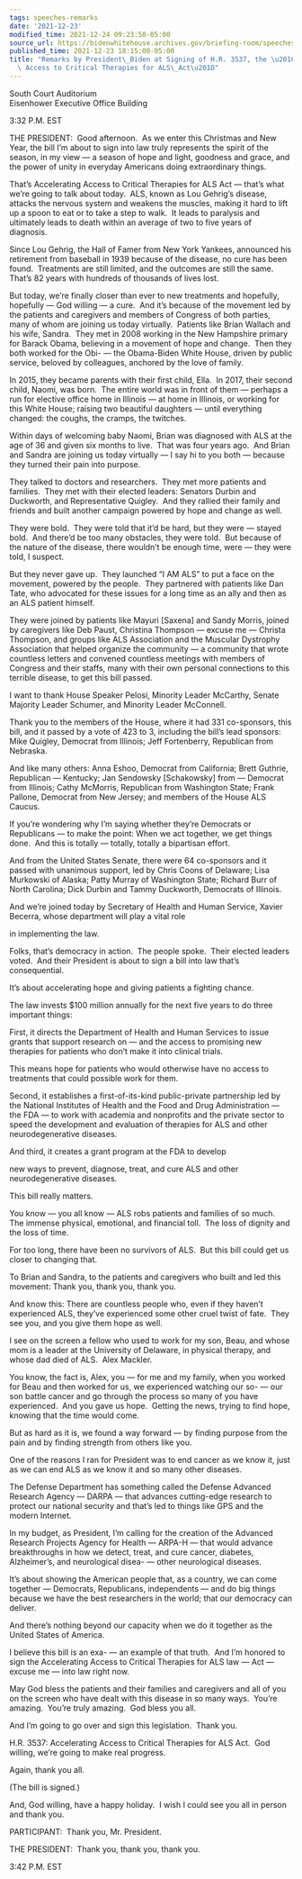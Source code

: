 ```yaml
---
tags: speeches-remarks
date: '2021-12-23'
modified_time: 2021-12-24 09:23:50-05:00
source_url: https://bidenwhitehouse.archives.gov/briefing-room/speeches-remarks/2021/12/23/remarks-by-president-biden-at-signing-of-h-r-3537-the-accelerating-access-to-critical-therapies-for-als-act/
published_time: 2021-12-23 18:15:00-05:00
title: "Remarks by President\_Biden at Signing of H.R. 3537, the \u201CAccelerating\
  \ Access to Critical Therapies for ALS\_Act\u201D"
---
```

 
South Court Auditorium  
Eisenhower Executive Office Building

3:32 P.M. EST

THE PRESIDENT:  Good afternoon.  As we enter this Christmas and New
Year, the bill I’m about to sign into law truly represents the spirit of
the season, in my view — a season of hope and light, goodness and grace,
and the power of unity in everyday Americans doing extraordinary
things. 

That’s Accelerating Access to Critical Therapies for ALS Act — that’s
what we’re going to talk about today.  ALS, known as Lou Gehrig’s
disease, attacks the nervous system and weakens the muscles, making it
hard to lift up a spoon to eat or to take a step to walk.  It leads to
paralysis and ultimately leads to death within an average of two to five
years of diagnosis. 

Since Lou Gehrig, the Hall of Famer from New York Yankees, announced his
retirement from baseball in 1939 because of the disease, no cure has
been found.  Treatments are still limited, and the outcomes are still
the same.  That’s 82 years with hundreds of thousands of lives lost. 

But today, we’re finally closer than ever to new treatments and
hopefully, hopefully — God willing — a cure.  And it’s because of the
movement led by the patients and caregivers and members of Congress of
both parties, many of whom are joining us today virtually.  Patients
like Brian Wallach and his wife, Sandra.  They met in 2008 working in
the New Hampshire primary for Barack Obama, believing in a movement of
hope and change.  Then they both worked for the Obi- — the Obama-Biden
White House, driven by public service, beloved by colleagues, anchored
by the love of family. 

In 2015, they became parents with their first child, Ella.  In 2017,
their second child, Naomi, was born.  The entire world was in front of
them — perhaps a run for elective office home in Illinois — at home in
Illinois, or working for this White House; raising two beautiful
daughters — until everything changed: the coughs, the cramps, the
twitches. 

Within days of welcoming baby Naomi, Brian was diagnosed with ALS at the
age of 36 and given six months to live.  That was four years ago.  And
Brian and Sandra are joining us today virtually — I say hi to you both —
because they turned their pain into purpose.

They talked to doctors and researchers.  They met more patients and
families.  They met with their elected leaders: Senators Durbin and
Duckworth, and Representative Quigley.  And they rallied their family
and friends and built another campaign powered by hope and change as
well. 

They were bold.  They were told that it’d be hard, but they were —
stayed bold.  And there’d be too many obstacles, they were told.  But
because of the nature of the disease, there wouldn’t be enough time,
were — they were told, I suspect. 

But they never gave up.  They launched “I AM ALS” to put a face on the
movement, powered by the people.  They partnered with patients like Dan
Tate, who advocated for these issues for a long time as an ally and then
as an ALS patient himself. 

They were joined by patients like Mayuri \[Saxena\] and Sandy Morris,
joined by caregivers like Deb Paust, Christina Thompson — excuse me —
Christa Thompson, and groups like ALS Association and the Muscular
Dystrophy Association that helped organize the community — a community
that wrote countless letters and convened countless meetings with
members of Congress and their staffs, many with their own personal
connections to this terrible disease, to get this bill passed. 

I want to thank House Speaker Pelosi, Minority Leader McCarthy, Senate
Majority Leader Schumer, and Minority Leader McConnell.

Thank you to the members of the House, where it had 331 co-sponsors,
this bill, and it passed by a vote of 423 to 3, including the bill’s
lead sponsors: Mike Quigley, Democrat from Illinois; Jeff Fortenberry,
Republican from Nebraska.

And like many others: Anna Eshoo, Democrat from California; Brett
Guthrie, Republican — Kentucky; Jan Sendowsky \[Schakowsky\] from —
Democrat from Illinois; Cathy McMorris, Republican from Washington
State; Frank Pallone, Democrat from New Jersey; and members of the House
ALS Caucus.

If you’re wondering why I’m saying whether they’re Democrats or
Republicans — to make the point: When we act together, we get things
done.  And this is totally — totally, totally a bipartisan effort.

And from the United States Senate, there were 64 co-sponsors and it
passed with unanimous support, led by Chris Coons of Delaware; Lisa
Murkowski of Alaska; Patty Murray of Washington State; Richard Burr of
North Carolina; Dick Durbin and Tammy Duckworth, Democrats of Illinois.

And we’re joined today by Secretary of Health and Human Service, Xavier
Becerra, whose department will play a vital role

in implementing the law.

Folks, that’s democracy in action.  The people spoke.  Their elected
leaders voted.  And their President is about to sign a bill into law
that’s consequential.

It’s about accelerating hope and giving patients a fighting chance.

The law invests $100 million annually for the next five years to do
three important things:

First, it directs the Department of Health and Human Services to issue
grants that support research on — and the access to promising new
therapies for patients who don’t make it into clinical trials.

This means hope for patients who would otherwise have no access to
treatments that could possible work for them.

Second, it establishes a first-of-its-kind public-private partnership
led by the National Institutes of Health and the Food and Drug
Administration — the FDA — to work with academia and nonprofits and the
private sector to speed the development and evaluation of therapies for
ALS and other neurodegenerative diseases.

And third, it creates a grant program at the FDA to develop

new ways to prevent, diagnose, treat, and cure ALS and other
neurodegenerative diseases.

This bill really matters.

You know — you all know — ALS robs patients and families of so much. 
The immense physical, emotional, and financial toll.  The loss of
dignity and the loss of time.

For too long, there have been no survivors of ALS.  But this bill could
get us closer to changing that.

To Brian and Sandra, to the patients and caregivers who built and led
this movement: Thank you, thank you, thank you.

And know this: There are countless people who, even if they haven’t
experienced ALS, they’ve experienced some other cruel twist of fate. 
They see you, and you give them hope as well.

I see on the screen a fellow who used to work for my son, Beau, and
whose mom is a leader at the University of Delaware, in physical
therapy, and whose dad died of ALS.  Alex Mackler.

You know, the fact is, Alex, you — for me and my family, when you worked
for Beau and then worked for us, we experienced watching our so- — our
son battle cancer and go through the process so many of you have
experienced.  And you gave us hope.  Getting the news, trying to find
hope, knowing that the time would come. 

But as hard as it is, we found a way forward — by finding purpose from
the pain and by finding strength from others like you.

One of the reasons I ran for President was to end cancer as we know it,
just as we can end ALS as we know it and so many other diseases.

The Defense Department has something called the Defense Advanced
Research Agency — DARPA — that advances cutting-edge research to protect
our national security and that’s led to things like GPS and the modern
Internet.

In my budget, as President, I’m calling for the creation of the Advanced
Research Projects Agency for Health — ARPA-H — that would advance
breakthroughs in how we detect, treat, and cure cancer, diabetes,
Alzheimer’s, and neurological disea- — other neurological diseases.

It’s about showing the American people that, as a country, we can come
together — Democrats, Republicans, independents — and do big things
because we have the best researchers in the world; that our democracy
can deliver.

And there’s nothing beyond our capacity when we do it together as the
United States of America.

I believe this bill is an exa- — an example of that truth.  And I’m
honored to sign the Accelerating Access to Critical Therapies for ALS
law — Act — excuse me — into law right now.

May God bless the patients and their families and caregivers and all of
you on the screen who have dealt with this disease in so many ways. 
You’re amazing.  You’re truly amazing.  God bless you all.

And I’m going to go over and sign this legislation.  Thank you.

H.R. 3537: Accelerating Access to Critical Therapies for ALS Act.  God
willing, we’re going to make real progress. 

Again, thank you all. 

(The bill is signed.)

And, God willing, have a happy holiday.  I wish I could see you all in
person and thank you.

PARTICIPANT:  Thank you, Mr. President.

THE PRESIDENT:  Thank you, thank you, thank you.

3:42 P.M. EST
